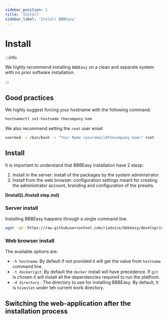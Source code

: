 ```yaml
---
sidebar_position: 2
title: 'Install'
sidebar_label: 'Install BBBEasy'
---
```


# Install

:::info

We highly recommend installing `BBBEasy` on a clean and separate system with no prior software installation.

:::

## Good practices

We highly suggest forcing your hostname with the following command.

```bash
hostnamectl set-hostname thecompany.kom
```

We also recommend setting the `root` user email

```bash
usermod -s /bin/bash -c "Your Name <youremail@thecompany.kom>" root
```

## Install

It is important to understand that BBBEasy installation have 2 stesp:

1. Install in the server: install of the packages by the system administrator.
2. Install from the web browser: configuration settings meant for creating the administrator account, branding and configuration of the presets.

**[Install](./Install step.md)**

### Server install

Installing BBBEasy happens through a single command line.

```bash
wget -qO- https://raw.githubusercontent.com/riadvice/bbbeasy/develop/install.sh | bash -s -- OPTIONS
```

### Web browser install

The available options are:
- `-h hostname`: By default if not provided it will get the value from `hostname` command line.
- `-t docker|git`: By default the `docker` install will have precedence. If `git` is chosen it will install all the dependencies required to run the platfrom.
- `-d directory` : The directory to use for installing BBBEasy. By default, it is `hivevlet` under teh current work directory.

## Switching the web-application after the installation process
